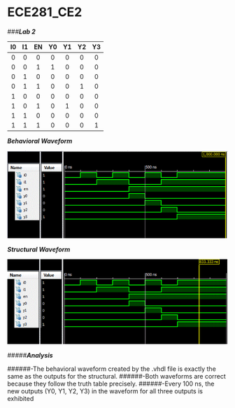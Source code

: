 ECE281_CE2
==========

###__*Lab 2*__


|I0|I1|EN|Y0|Y1|Y2|Y3|
|:--:|:--:|:--:|:--:|:--:|:--:|:--:|
|0|0|0|0|0|0|0|
|0|0|1|1|0|0|0|
|0|1|0|0|0|0|0|
|0|1|1|0|0|1|0|
|1|0|0|0|0|0|0|
|1|0|1|0|1|0|0|
|1|1|0|0|0|0|0|
|1|1|1|0|0|0|1|



__*Behavioral Waveform*__


![](https://github.com/dustyweisner/ECE281_CE2/blob/master/Documents/Xilinx/Decoder_Behavioral/BehavioralPic.GIF?raw=true)


__*Structural Waveform*__


![](https://github.com/dustyweisner/ECE281_CE2/blob/master/Documents/Xilinx/CE2/Capture.GIF?raw=true)


#####__*Analysis*__


######-The behavioral waveform created by the .vhdl file is exactly the same as the outputs for the structural.
######-Both waveforms are correct because they follow the truth table precisely.
######-Every 100 ns, the new outputs (Y0, Y1, Y2, Y3) in the waveform for all three outputs is exhibited

